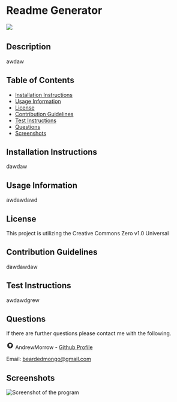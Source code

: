 
# Readme Generator

<img src = "https://img.shields.io/badge/license-Creative_Commons_Zero-blue">

## Description

awdaw

## Table of Contents
- [Installation Instructions](##-installation-instructions)
- [Usage Information](##-usage-information)
- [License](##-license)
- [Contribution Guidelines](##-contribution-guidelines)
- [Test Instructions](##-test-instructions)
- [Questions](##-questions)
- [Screenshots](##-screenshots)

## Installation Instructions

dawdaw

## Usage Information

awdawdawd

## License

This project is utilizing the Creative Commons Zero v1.0 Universal

## Contribution Guidelines

dawdawdaw

## Test Instructions

awdawdgrew

## Questions
If there are further questions please contact me with the following.

<img src = "images/githubLogo.png" alt= 'Github Logo' width="20px" height="20px"> AndrewMorrow - [Github Profile](https://github.com/AndrewMorrow)

Email: beardedmongo@gmail.com

## Screenshots

<img src = "undefined" alt= 'Screenshot of the program' width="30px" height="30px">
